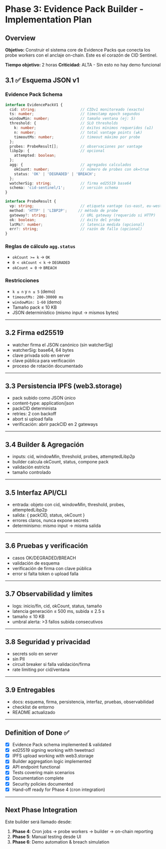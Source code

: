 # Phase 3: Evidence Pack Builder - Implementation Plan

## Overview
**Objetivo:** Construir el sistema core de Evidence Packs que conecta los probe workers con el anclaje on-chain. Este es el corazón de CID Sentinel.

**Tiempo objetivo:** 2 horas
**Criticidad:** ALTA - Sin esto no hay demo funcional

## 3.1 ✅ Esquema JSON v1

### Evidence Pack Schema
```typescript
interface EvidencePackV1 {
  cid: string;                    // CIDv1 monitoreado (exacto)
  ts: number;                     // timestamp epoch segundos
  windowMin: number;              // tamaño ventana (ej: 5)
  threshold: {                    // SLO thresholds
    k: number;                    // éxitos mínimos requeridos (≥1)
    n: number;                    // total vantage points (≥k)
    timeoutMs: number;            // timeout máximo por probe
  };
  probes: ProbeResult[];          // observaciones por vantage
  libp2p: {                       // opcional
    attempted: boolean;
  };
  agg: {                          // agregados calculados
    okCount: number;              // número de probes con ok=true
    status: 'OK' | 'DEGRADED' | 'BREACH';
  };
  watcherSig: string;             // firma ed25519 base64
  schema: 'cid-sentinel/1';       // versión schema
}

interface ProbeResult {
  vp: string;                     // etiqueta vantage (us-east, eu-west)
  method: 'HTTP' | 'LIBP2P';     // método de probe
  gateway?: string;               // URL gateway (requerido si HTTP)
  ok: boolean;                    // éxito del probe
  latMs?: number;                 // latencia medida (opcional)
  err?: string;                   // razón de fallo (opcional)
}
```

### Reglas de cálculo `agg.status`
- `okCount >= k` → `OK`
- `0 < okCount < k` → `DEGRADED` 
- `okCount = 0` → `BREACH`

### Restricciones
- `k ≤ n` y `n ≤ 5` (demo)
- `timeoutMs: 200-30000 ms`
- `windowMin: 1-60` (demo)
- Tamaño pack ≤ 10 KB
- JSON determinístico (mismo input → mismos bytes)

---

## 3.2 Firma ed25519
- watcher firma el JSON canónico (sin watcherSig)
- watcherSig: base64, 64 bytes
- clave privada solo en server
- clave pública para verificación
- proceso de rotación documentado

---

## 3.3 Persistencia IPFS (web3.storage)
- pack subido como JSON único
- content-type: application/json
- packCID determinista
- retries: 2 con backoff
- abort si upload falla
- verificación: abrir packCID en 2 gateways

---

## 3.4 Builder & Agregación
- inputs: cid, windowMin, threshold, probes, attemptedLibp2p
- builder calcula okCount, status, compone pack
- validación estricta
- tamaño controlado

---

## 3.5 Interfaz API/CLI
- entrada: objeto con cid, windowMin, threshold, probes, attemptedLibp2p
- salida: { packCID, status, okCount }
- errores claros, nunca expone secrets
- determinismo: mismo input → misma salida

---

## 3.6 Pruebas y verificación
- casos OK/DEGRADED/BREACH
- validación de esquema
- verificación de firma con clave pública
- error si falta token o upload falla

---

## 3.7 Observabilidad y límites
- logs: inicio/fin, cid, okCount, status, tamaño
- latencia generación ≤ 500 ms, subida ≤ 2.5 s
- tamaño ≤ 10 KB
- umbral alerta: >3 fallos subida consecutivos

---

## 3.8 Seguridad y privacidad
- secrets solo en server
- sin PII
- circuit breaker si falla validación/firma
- rate limiting por cid/ventana

---

## 3.9 Entregables
- docs: esquema, firma, persistencia, interfaz, pruebas, observabilidad
- checklist de entorno
- README actualizado

---

## Definition of Done ✅
- [x] Evidence Pack schema implemented & validated
- [x] ed25519 signing working with tweetnacl
- [x] IPFS upload working with web3.storage
- [x] Builder aggregation logic implemented
- [x] API endpoint functional
- [x] Tests covering main scenarios
- [x] Documentation complete
- [x] Security policies documented
- [x] Hand-off ready for Phase 4 (cron integration)

---

## Next Phase Integration
Este builder será llamado desde:
1. **Phase 4**: Cron jobs → probe workers → builder → on-chain reporting
2. **Phase 5**: Manual testing desde UI
3. **Phase 6**: Demo automation & breach simulation
